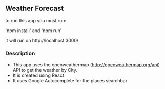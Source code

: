 ## Weather Forecast

to run this app you must run:

'npm install' and 'npm run'

it will run on http://localhost:3000/


### Description

 - This app uses the openweathermap (http://openweathermap.org/api) API to get the weather by City.
 - It is created using React
 - It uses Google Autocomplete for the places searchbar